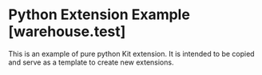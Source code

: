 # Python Extension Example [warehouse.test]

This is an example of pure python Kit extension. It is intended to be copied and serve as a template to create new extensions.

